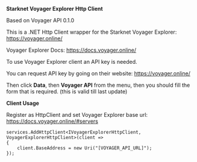 **Starknet Voyager Explorer Http Client**

Based on Voyager API 0.1.0

This is a .NET Http Client wrapper for the Starknet Voyager Explorer: https://voyager.online/

Voyager Explorer Docs: https://docs.voyager.online/

To use Voyager Explorer client an API key is needed.

You can request API key by going on their website: https://voyager.online/

Then click **Data**, then **Voyager API** from the menu, then you should fill the form that is required. (this is valid till last update)

**Client Usage**

Register as HttpClient and set Voyager Explorer base url: https://docs.voyager.online/#servers

```
services.AddHttpClient<IVoyagerExplorerHttpClient, VoyagerExplorerHttpClient>(client =>
{
    client.BaseAddress = new Uri("[VOYAGER_API_URL]");
});
```
